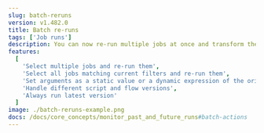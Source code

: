 ```yaml
---
slug: batch-reruns
version: v1.482.0
title: Batch re-runs
tags: ['Job runs']
description: You can now re-run multiple jobs at once and transform their arguments with a JS expression.
features:
  [
    'Select multiple jobs and re-run them',
    'Select all jobs matching current filters and re-run them',
    'Set arguments as a static value or a dynamic expression of the original job data',
    'Handle different script and flow versions',
    'Always run latest version'
  ]
image: ./batch-reruns-example.png
docs: /docs/core_concepts/monitor_past_and_future_runs#batch-actions
---
```

